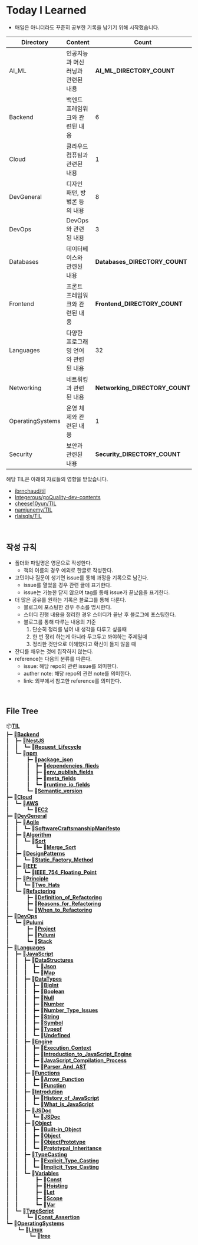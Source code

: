 # Today I Learned

- 매일은 아니더라도 꾸준히 공부한 기록을 남기기 위해 시작했습니다.

| Directory         | Content                              | Count                        |
| ----------------- | :----------------------------------- | ---------------------------- |
| AI_ML             | 인공지능과 머신러닝과 관련된 내용       | __AI_ML_DIRECTORY_COUNT__    |
| Backend           | 백엔드 프레임워크와 관련된 내용         | 6  |
| Cloud             | 클라우드 컴퓨팅과 관련된 내용           | 1    |
| DevGeneral        | 디자인 패턴, 방법론 등의 내용          | 8|
| DevOps            | DevOps와 관련된 내용                  | 3   |
| Databases         | 데이터베이스와 관련된 내용             | __Databases_DIRECTORY_COUNT__|
| Frontend          | 프론트 프레임워크와 관련된 내용        | __Frontend_DIRECTORY_COUNT__ |
| Languages         | 다양한 프로그래밍 언어와 관련된 내용    | 32|
| Networking        | 네트워킹과 관련된 내용                 | __Networking_DIRECTORY_COUNT__|
| OperatingSystems  | 운영 체제와 관련된 내용                | 1|
| Security          | 보안과 관련된 내용                    | __Security_DIRECTORY_COUNT__|

해당 TIL은 아래의 자료들의 영향을 받았습니다.
- [jbrnchaud/til](https://github.com/jbranchaud/til)
- [Integerous/goQuality-dev-contents](https://github.com/Integerous/goQuality-dev-contents)
- [cheese10yun/TIL](https://github.com/cheese10yun/TIL)
- [namjunemy/TIL](https://github.com/namjunemy/TIL)
- [rlaisqls/TIL](https://github.com/rlaisqls/TIL)

<br>

## 작성 규칙
- 폴더와 파일명은 영문으로 작성한다.
  - 책의 이름의 경우 예외로 한글로 작성한다.
- 고민이나 질문이 생기면 issue를 통해 과정을 기록으로 남긴다.
  - issue를 열었을 경우 관련 글에 표기한다.
  - issue는 가능한 닫지 않으며 tag를 통해 issue가 끝났음을 표기한다.
- 더 많은 공유를 원하는 기록은 블로그를 통해 다룬다.
  - 블로그에 포스팅한 경우 주소를 명시한다.
  - 스터디 진행 내용을 정리한 경우 스터디가 끝난 후 블로그에 포스팅한다.
  - 블로그를 통해 다루는 내용의 기준
    1. 단순히 정리를 넘어 내 생각을 다루고 싶을때
    2. 한 번 정리 하는게 아니라 두고두고 봐야하는 주제일때
    3. 정리한 것만으로 이해했다고 확신이 들지 않을 때
- 잔디를 채우는 것에 집작하지 않는다.
- reference는 다음의 분류를 따른다.
  - issue: 해당 repo의 관련 issue를 의미한다.
  - auther note: 해당 repo의 관련 note를 의미한다.
  - link: 외부에서 참고한 reference를 의미한다.

<br>

## File Tree

📦[**TIL**](./)</br>
┣━&nbsp;📂[**Backend**](./Backend)</br>
┃  &nbsp;&nbsp;┣━&nbsp;📂[**NestJS**](./Backend/NestJS)</br>
┃  &nbsp;&nbsp;┃  &nbsp;&nbsp;┗━&nbsp;📄[**Request_Lifecycle**](./Backend/NestJS/Request_Lifecycle.md)</br>
┃  &nbsp;&nbsp;┗━&nbsp;📂[**npm**](./Backend/npm)</br>
┃  &nbsp;&nbsp;&nbsp;&nbsp;&nbsp;&nbsp;&nbsp;&nbsp;&nbsp;&nbsp;┣━&nbsp;📂[**package_json**](./Backend/npm/package_json)</br>
┃  &nbsp;&nbsp;&nbsp;&nbsp;&nbsp;&nbsp;&nbsp;&nbsp;&nbsp;&nbsp;┃  &nbsp;&nbsp;┣━&nbsp;📄[**dependencies_flieds**](./Backend/npm/package_json/dependencies_flieds.md)</br>
┃  &nbsp;&nbsp;&nbsp;&nbsp;&nbsp;&nbsp;&nbsp;&nbsp;&nbsp;&nbsp;┃  &nbsp;&nbsp;┣━&nbsp;📄[**env_publish_fields**](./Backend/npm/package_json/env_publish_fields.md)</br>
┃  &nbsp;&nbsp;&nbsp;&nbsp;&nbsp;&nbsp;&nbsp;&nbsp;&nbsp;&nbsp;┃  &nbsp;&nbsp;┣━&nbsp;📄[**meta_fields**](./Backend/npm/package_json/meta_fields.md)</br>
┃  &nbsp;&nbsp;&nbsp;&nbsp;&nbsp;&nbsp;&nbsp;&nbsp;&nbsp;&nbsp;┃  &nbsp;&nbsp;┗━&nbsp;📄[**runtime_io_fields**](./Backend/npm/package_json/runtime_io_fields.md)</br>
┃  &nbsp;&nbsp;&nbsp;&nbsp;&nbsp;&nbsp;&nbsp;&nbsp;&nbsp;&nbsp;┗━&nbsp;📄[**Semantic_version**](./Backend/npm/Semantic_version.md)</br>
┣━&nbsp;📂[**Cloud**](./Cloud)</br>
┃  &nbsp;&nbsp;┗━&nbsp;📂[**AWS**](./Cloud/AWS)</br>
┃  &nbsp;&nbsp;&nbsp;&nbsp;&nbsp;&nbsp;&nbsp;&nbsp;&nbsp;&nbsp;┗━&nbsp;📄[**EC2**](./Cloud/AWS/EC2.md)</br>
┣━&nbsp;📂[**DevGeneral**](./DevGeneral)</br>
┃  &nbsp;&nbsp;┣━&nbsp;📂[**Agile**](./DevGeneral/Agile)</br>
┃  &nbsp;&nbsp;┃  &nbsp;&nbsp;┗━&nbsp;📄[**SoftwareCraftsmanshipManifesto**](./DevGeneral/Agile/SoftwareCraftsmanshipManifesto.md)</br>
┃  &nbsp;&nbsp;┣━&nbsp;📂[**Algorithm**](./DevGeneral/Algorithm)</br>
┃  &nbsp;&nbsp;┃  &nbsp;&nbsp;┗━&nbsp;📂[**Sort**](./DevGeneral/Algorithm/Sort)</br>
┃  &nbsp;&nbsp;┃  &nbsp;&nbsp;&nbsp;&nbsp;&nbsp;&nbsp;&nbsp;&nbsp;&nbsp;&nbsp;┗━&nbsp;📄[**Merge_Sort**](./DevGeneral/Algorithm/Sort/Merge_Sort.md)</br>
┃  &nbsp;&nbsp;┣━&nbsp;📂[**DesignPatterns**](./DevGeneral/DesignPatterns)</br>
┃  &nbsp;&nbsp;┃  &nbsp;&nbsp;┗━&nbsp;📄[**Static_Factory_Method**](./DevGeneral/DesignPatterns/Static_Factory_Method.md)</br>
┃  &nbsp;&nbsp;┣━&nbsp;📂[**IEEE**](./DevGeneral/IEEE)</br>
┃  &nbsp;&nbsp;┃  &nbsp;&nbsp;┗━&nbsp;📄[**IEEE_754_Floating_Point**](./DevGeneral/IEEE/IEEE_754_Floating_Point.md)</br>
┃  &nbsp;&nbsp;┣━&nbsp;📂[**Principle**](./DevGeneral/Principle)</br>
┃  &nbsp;&nbsp;┃  &nbsp;&nbsp;┗━&nbsp;📄[**Two_Hats**](./DevGeneral/Principle/Two_Hats.md)</br>
┃  &nbsp;&nbsp;┗━&nbsp;📂[**Refactoring**](./DevGeneral/Refactoring)</br>
┃  &nbsp;&nbsp;&nbsp;&nbsp;&nbsp;&nbsp;&nbsp;&nbsp;&nbsp;&nbsp;┣━&nbsp;📄[**Definition_of_Refactoring**](./DevGeneral/Refactoring/Definition_of_Refactoring.md)</br>
┃  &nbsp;&nbsp;&nbsp;&nbsp;&nbsp;&nbsp;&nbsp;&nbsp;&nbsp;&nbsp;┣━&nbsp;📄[**Reasons_for_Refactoring**](./DevGeneral/Refactoring/Reasons_for_Refactoring.md)</br>
┃  &nbsp;&nbsp;&nbsp;&nbsp;&nbsp;&nbsp;&nbsp;&nbsp;&nbsp;&nbsp;┗━&nbsp;📄[**When_to_Refactoring**](./DevGeneral/Refactoring/When_to_Refactoring.md)</br>
┣━&nbsp;📂[**DevOps**](./DevOps)</br>
┃  &nbsp;&nbsp;┗━&nbsp;📂[**Pulumi**](./DevOps/Pulumi)</br>
┃  &nbsp;&nbsp;&nbsp;&nbsp;&nbsp;&nbsp;&nbsp;&nbsp;&nbsp;&nbsp;┣━&nbsp;📄[**Project**](./DevOps/Pulumi/Project.md)</br>
┃  &nbsp;&nbsp;&nbsp;&nbsp;&nbsp;&nbsp;&nbsp;&nbsp;&nbsp;&nbsp;┣━&nbsp;📄[**Pulumi**](./DevOps/Pulumi/Pulumi.md)</br>
┃  &nbsp;&nbsp;&nbsp;&nbsp;&nbsp;&nbsp;&nbsp;&nbsp;&nbsp;&nbsp;┗━&nbsp;📄[**Stack**](./DevOps/Pulumi/Stack.md)</br>
┣━&nbsp;📂[**Languages**](./Languages)</br>
┃  &nbsp;&nbsp;┣━&nbsp;📂[**JavaScript**](./Languages/JavaScript)</br>
┃  &nbsp;&nbsp;┃  &nbsp;&nbsp;┣━&nbsp;📂[**DataStructures**](./Languages/JavaScript/DataStructures)</br>
┃  &nbsp;&nbsp;┃  &nbsp;&nbsp;┃  &nbsp;&nbsp;┣━&nbsp;📄[**Json**](./Languages/JavaScript/DataStructures/Json.md)</br>
┃  &nbsp;&nbsp;┃  &nbsp;&nbsp;┃  &nbsp;&nbsp;┗━&nbsp;📄[**Map**](./Languages/JavaScript/DataStructures/Map.md)</br>
┃  &nbsp;&nbsp;┃  &nbsp;&nbsp;┣━&nbsp;📂[**DataTypes**](./Languages/JavaScript/DataTypes)</br>
┃  &nbsp;&nbsp;┃  &nbsp;&nbsp;┃  &nbsp;&nbsp;┣━&nbsp;📄[**BigInt**](./Languages/JavaScript/DataTypes/BigInt.md)</br>
┃  &nbsp;&nbsp;┃  &nbsp;&nbsp;┃  &nbsp;&nbsp;┣━&nbsp;📄[**Boolean**](./Languages/JavaScript/DataTypes/Boolean.md)</br>
┃  &nbsp;&nbsp;┃  &nbsp;&nbsp;┃  &nbsp;&nbsp;┣━&nbsp;📄[**Null**](./Languages/JavaScript/DataTypes/Null.md)</br>
┃  &nbsp;&nbsp;┃  &nbsp;&nbsp;┃  &nbsp;&nbsp;┣━&nbsp;📄[**Number**](./Languages/JavaScript/DataTypes/Number.md)</br>
┃  &nbsp;&nbsp;┃  &nbsp;&nbsp;┃  &nbsp;&nbsp;┣━&nbsp;📄[**Number_Type_Issues**](./Languages/JavaScript/DataTypes/Number_Type_Issues.md)</br>
┃  &nbsp;&nbsp;┃  &nbsp;&nbsp;┃  &nbsp;&nbsp;┣━&nbsp;📄[**String**](./Languages/JavaScript/DataTypes/String.md)</br>
┃  &nbsp;&nbsp;┃  &nbsp;&nbsp;┃  &nbsp;&nbsp;┣━&nbsp;📄[**Symbol**](./Languages/JavaScript/DataTypes/Symbol.md)</br>
┃  &nbsp;&nbsp;┃  &nbsp;&nbsp;┃  &nbsp;&nbsp;┣━&nbsp;📄[**Typeof**](./Languages/JavaScript/DataTypes/Typeof.md)</br>
┃  &nbsp;&nbsp;┃  &nbsp;&nbsp;┃  &nbsp;&nbsp;┗━&nbsp;📄[**Undefined**](./Languages/JavaScript/DataTypes/Undefined.md)</br>
┃  &nbsp;&nbsp;┃  &nbsp;&nbsp;┣━&nbsp;📂[**Engine**](./Languages/JavaScript/Engine)</br>
┃  &nbsp;&nbsp;┃  &nbsp;&nbsp;┃  &nbsp;&nbsp;┣━&nbsp;📄[**Execution_Context**](./Languages/JavaScript/Engine/Execution_Context.md)</br>
┃  &nbsp;&nbsp;┃  &nbsp;&nbsp;┃  &nbsp;&nbsp;┣━&nbsp;📄[**Introduction_to_JavaScript_Engine**](./Languages/JavaScript/Engine/Introduction_to_JavaScript_Engine.md)</br>
┃  &nbsp;&nbsp;┃  &nbsp;&nbsp;┃  &nbsp;&nbsp;┣━&nbsp;📄[**JavaScript_Compilation_Process**](./Languages/JavaScript/Engine/JavaScript_Compilation_Process.md)</br>
┃  &nbsp;&nbsp;┃  &nbsp;&nbsp;┃  &nbsp;&nbsp;┗━&nbsp;📄[**Parser_And_AST**](./Languages/JavaScript/Engine/Parser_And_AST.md)</br>
┃  &nbsp;&nbsp;┃  &nbsp;&nbsp;┣━&nbsp;📂[**Functions**](./Languages/JavaScript/Functions)</br>
┃  &nbsp;&nbsp;┃  &nbsp;&nbsp;┃  &nbsp;&nbsp;┣━&nbsp;📄[**Arrow_Function**](./Languages/JavaScript/Functions/Arrow_Function.md)</br>
┃  &nbsp;&nbsp;┃  &nbsp;&nbsp;┃  &nbsp;&nbsp;┗━&nbsp;📄[**Function**](./Languages/JavaScript/Functions/Function.md)</br>
┃  &nbsp;&nbsp;┃  &nbsp;&nbsp;┣━&nbsp;📂[**Introdution**](./Languages/JavaScript/Introdution)</br>
┃  &nbsp;&nbsp;┃  &nbsp;&nbsp;┃  &nbsp;&nbsp;┣━&nbsp;📄[**History_of_JavaScript**](./Languages/JavaScript/Introdution/History_of_JavaScript.md)</br>
┃  &nbsp;&nbsp;┃  &nbsp;&nbsp;┃  &nbsp;&nbsp;┗━&nbsp;📄[**What_is_JavaScript**](./Languages/JavaScript/Introdution/What_is_JavaScript.md)</br>
┃  &nbsp;&nbsp;┃  &nbsp;&nbsp;┣━&nbsp;📂[**JSDoc**](./Languages/JavaScript/JSDoc)</br>
┃  &nbsp;&nbsp;┃  &nbsp;&nbsp;┃  &nbsp;&nbsp;┗━&nbsp;📄[**JSDoc**](./Languages/JavaScript/JSDoc/JSDoc.md)</br>
┃  &nbsp;&nbsp;┃  &nbsp;&nbsp;┣━&nbsp;📂[**Object**](./Languages/JavaScript/Object)</br>
┃  &nbsp;&nbsp;┃  &nbsp;&nbsp;┃  &nbsp;&nbsp;┣━&nbsp;📄[**Built-in_Object**](./Languages/JavaScript/Object/Built-in_Object.md)</br>
┃  &nbsp;&nbsp;┃  &nbsp;&nbsp;┃  &nbsp;&nbsp;┣━&nbsp;📄[**Object**](./Languages/JavaScript/Object/Object.md)</br>
┃  &nbsp;&nbsp;┃  &nbsp;&nbsp;┃  &nbsp;&nbsp;┣━&nbsp;📄[**ObjectPrototype**](./Languages/JavaScript/Object/ObjectPrototype.md)</br>
┃  &nbsp;&nbsp;┃  &nbsp;&nbsp;┃  &nbsp;&nbsp;┗━&nbsp;📄[**Prototypal_Inheritance**](./Languages/JavaScript/Object/Prototypal_Inheritance.md)</br>
┃  &nbsp;&nbsp;┃  &nbsp;&nbsp;┣━&nbsp;📂[**TypeCasting**](./Languages/JavaScript/TypeCasting)</br>
┃  &nbsp;&nbsp;┃  &nbsp;&nbsp;┃  &nbsp;&nbsp;┣━&nbsp;📄[**Explicit_Type_Casting**](./Languages/JavaScript/TypeCasting/Explicit_Type_Casting.md)</br>
┃  &nbsp;&nbsp;┃  &nbsp;&nbsp;┃  &nbsp;&nbsp;┗━&nbsp;📄[**Implicit_Type_Casting**](./Languages/JavaScript/TypeCasting/Implicit_Type_Casting.md)</br>
┃  &nbsp;&nbsp;┃  &nbsp;&nbsp;┗━&nbsp;📂[**Variables**](./Languages/JavaScript/Variables)</br>
┃  &nbsp;&nbsp;┃  &nbsp;&nbsp;&nbsp;&nbsp;&nbsp;&nbsp;&nbsp;&nbsp;&nbsp;&nbsp;┣━&nbsp;📄[**Const**](./Languages/JavaScript/Variables/Const.md)</br>
┃  &nbsp;&nbsp;┃  &nbsp;&nbsp;&nbsp;&nbsp;&nbsp;&nbsp;&nbsp;&nbsp;&nbsp;&nbsp;┣━&nbsp;📄[**Hoisting**](./Languages/JavaScript/Variables/Hoisting.md)</br>
┃  &nbsp;&nbsp;┃  &nbsp;&nbsp;&nbsp;&nbsp;&nbsp;&nbsp;&nbsp;&nbsp;&nbsp;&nbsp;┣━&nbsp;📄[**Let**](./Languages/JavaScript/Variables/Let.md)</br>
┃  &nbsp;&nbsp;┃  &nbsp;&nbsp;&nbsp;&nbsp;&nbsp;&nbsp;&nbsp;&nbsp;&nbsp;&nbsp;┣━&nbsp;📄[**Scope**](./Languages/JavaScript/Variables/Scope.md)</br>
┃  &nbsp;&nbsp;┃  &nbsp;&nbsp;&nbsp;&nbsp;&nbsp;&nbsp;&nbsp;&nbsp;&nbsp;&nbsp;┗━&nbsp;📄[**Var**](./Languages/JavaScript/Variables/Var.md)</br>
┃  &nbsp;&nbsp;┗━&nbsp;📂[**TypeScript**](./Languages/TypeScript)</br>
┃  &nbsp;&nbsp;&nbsp;&nbsp;&nbsp;&nbsp;&nbsp;&nbsp;&nbsp;&nbsp;┗━&nbsp;📄[**Const_Assertion**](./Languages/TypeScript/Const_Assertion.md)</br>
┗━&nbsp;📂[**OperatingSystems**](./OperatingSystems)</br>
&nbsp;&nbsp;&nbsp;&nbsp;&nbsp;&nbsp;&nbsp;&nbsp;┗━&nbsp;📂[**Linux**](./OperatingSystems/Linux)</br>
&nbsp;&nbsp;&nbsp;&nbsp;&nbsp;&nbsp;&nbsp;&nbsp;&nbsp;&nbsp;&nbsp;&nbsp;&nbsp;&nbsp;&nbsp;&nbsp;┗━&nbsp;📄[**tree**](./OperatingSystems/Linux/tree.md)</br>
